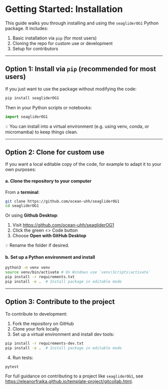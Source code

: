 # Getting Started: Installation

This guide walks you through installing and using the `seagliderOG1` Python package.  It includes:

1. Basic installation via `pip` (for most users)
2. Cloning the repo for custom use or development
3. Setup for contributors

---

## Option 1: Install via `pip` (recommended for most users)

If you just want to use the package without modifying the code:

```bash
pip install seagliderOG1
```

Then in your Python scripts or notebooks:
```python
import seagliderOG1
```
💡 You can install into a virtual environment (e.g. using venv, conda, or micromamba) to keep things clean.

---

## Option 2: Clone for custom use

If you want a local editable copy of the code, for example to adapt it to your own purposes:


#### a. Clone the repository to your computer
From a **terminal**:
```bash
git clone https://github.com/ocean-uhh/seagliderOG1
cd seagliderOG1
```

Or using **Github Desktop**:

1. Visit https://github.com/ocean-uhh/seagliderOG1
2. Click the green <> Code button
3. Choose **Open with GitHub Desktop**

💡 Rename the folder if desired.

#### b. Set up a Python environment and install

```bash
python3 -m venv venv
source venv/bin/activate # On Windows use `venv\Scripts\activate`
pip install -r requirements.txt
pip install -e .  # Install package in editable mode
```

---

## Option 3: Contribute to the project 

To contribute to development:

1. Fork the repository on GitHub
2. Clone your fork locally
3. Set up a virtual environment and install dev tools:
```bash
pip install -r requirements-dev.txt
pip install -e .  # Install package in editable mode
```
4. Run tests:
```bash
pytest
```

For full guidance on contributing to a project like `seagliderOG1`, see https://eleanorfrajka.github.io/template-project/gitcollab.html.
